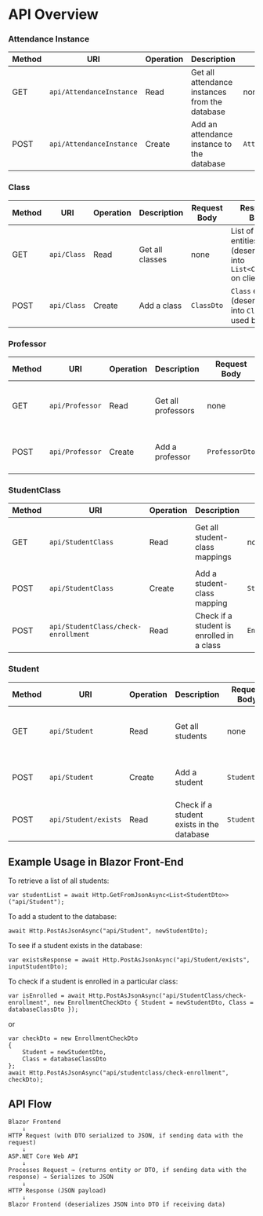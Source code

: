# API Overview 

### Attendance Instance
| Method | URI | Operation | Description | Request Body | Response Body |
|--------|-----|-----------|-------------|--------------|----------------|
| GET    | `api/AttendanceInstance` | Read | Get all attendance instances from the database | none | List of `AttendanceInstance` entities (deserialized into `List<AttendanceInstanceDto>` on client) |
| POST   | `api/AttendanceInstance` | Create | Add an attendance instance to the database | `AttendanceInstanceDto` | `AttendanceInstance` entity (deserialized into `AttendanceInstanceDto` if used by client) |

### Class
| Method | URI | Operation | Description | Request Body | Response Body |
|--------|-----|-----------|-------------|--------------|----------------|
| GET    | `api/Class` | Read | Get all classes | none | List of `Class` entities (deserialized into `List<ClassDto>` on client) |
| POST   | `api/Class` | Create | Add a class | `ClassDto` | `Class` entity (deserialized into `ClassDto` if used by client) |

### Professor
| Method | URI | Operation | Description | Request Body | Response Body |
|--------|-----|-----------|-------------|--------------|----------------|
| GET    | `api/Professor` | Read | Get all professors | none | List of `Professor` entities (deserialized into `List<ProfessorDto>` on client) |
| POST   | `api/Professor` | Create | Add a professor | `ProfessorDto` | `Professor` entity (deserialized into `ProfessorDto` if used by client) |

### StudentClass
| Method | URI | Operation | Description | Request Body | Response Body |
|--------|-----|-----------|-------------|--------------|----------------|
| GET    | `api/StudentClass` | Read | Get all student-class mappings | none | List of `StudentClass` entities (deserialized into `List<StudentClassDto>` on client) |
| POST   | `api/StudentClass` | Create | Add a student-class mapping | `StudentClassDto` | `StudentClass` entity (deserialized into `StudentClassDto` if used by client) |
| POST   | `api/StudentClass/check-enrollment` | Read | Check if a student is enrolled in a class | `EnrollmentCheckDto` | `true` or `false` (Boolean) |

### Student
| Method | URI | Operation | Description | Request Body | Response Body |
|--------|-----|-----------|-------------|--------------|----------------|
| GET    | `api/Student` | Read | Get all students | none | List of `Student` entities (deserialized into `List<StudentDto>` on client) |
| POST   | `api/Student` | Create | Add a student | `StudentDto` | `Student` entity (deserialized into `StudentDto` if used by client) |
| POST   | `api/Student/exists` | Read | Check if a student exists in the database | `StudentDto` | `true` or `false` (Boolean) |

## Example Usage in Blazor Front-End
To retrieve a list of all students:
```
var studentList = await Http.GetFromJsonAsync<List<StudentDto>>("api/Student");
```

To add a student to the database:
```
await Http.PostAsJsonAsync("api/Student", newStudentDto);
```

To see if a student exists in the database:
```
var existsResponse = await Http.PostAsJsonAsync("api/Student/exists", inputStudentDto);
```

To check if a student is enrolled in a particular class:
```
var isEnrolled = await Http.PostAsJsonAsync("api/StudentClass/check-enrollment", new EnrollmentCheckDto { Student = newStudentDto, Class = databaseClassDto });
``` 
or 
```
var checkDto = new EnrollmentCheckDto
{
    Student = newStudentDto,
    Class = databaseClassDto
};
await Http.PostAsJsonAsync("api/studentclass/check-enrollment", checkDto); 
```


## API Flow
```
Blazor Frontend 
    ↓ 
HTTP Request (with DTO serialized to JSON, if sending data with the request) 
    ↓ 
ASP.NET Core Web API 
    ↓ 
Processes Request → (returns entity or DTO, if sending data with the response) → Serializes to JSON 
    ↓ 
HTTP Response (JSON payload) 
    ↓ 
Blazor Frontend (deserializes JSON into DTO if receiving data)
```
